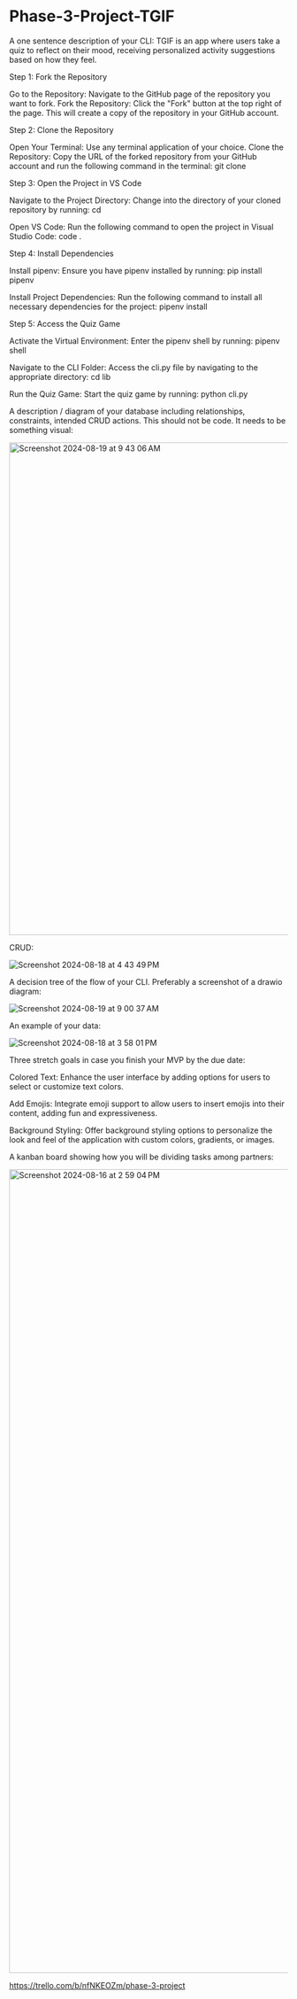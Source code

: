 # Phase-3-Project-TGIF

A one sentence description of your CLI:
TGIF is an app where users take a quiz to reflect on their mood, receiving personalized activity suggestions based on how they feel.

Step 1: Fork the Repository

Go to the Repository: Navigate to the GitHub page of the repository you want to fork.
Fork the Repository: Click the "Fork" button at the top right of the page. This will create a copy of the repository in your GitHub account.

Step 2: Clone the Repository

Open Your Terminal: Use any terminal application of your choice.
Clone the Repository: Copy the URL of the forked repository from your GitHub account and run the following command in the terminal:
git clone <your-forked-repository-URL>

Step 3: Open the Project in VS Code

Navigate to the Project Directory: Change into the directory of your cloned repository by running:
cd <your-repository-name>

Open VS Code: Run the following command to open the project in Visual Studio Code:
code .

Step 4: Install Dependencies

Install pipenv: Ensure you have pipenv installed by running:
pip install pipenv

Install Project Dependencies: Run the following command to install all necessary dependencies for the project:
pipenv install

Step 5: Access the Quiz Game

Activate the Virtual Environment: Enter the pipenv shell by running:
pipenv shell

Navigate to the CLI Folder: Access the cli.py file by navigating to the appropriate directory:
cd lib

Run the Quiz Game: Start the quiz game by running:
python cli.py


A description / diagram of your database including relationships, constraints, intended CRUD actions. This should not be code. It needs to be something visual:

<img width="890" alt="Screenshot 2024-08-19 at 9 43 06 AM" src="https://github.com/user-attachments/assets/c662f596-a2fb-44fe-8ea4-3d0a5b4c9020">


CRUD: 

![Screenshot 2024-08-18 at 4 43 49 PM](https://github.com/user-attachments/assets/e4950a12-3146-4978-8718-d4ff9294a0a7)



A decision tree of the flow of your CLI. Preferably a screenshot of a drawio diagram:

![Screenshot 2024-08-19 at 9 00 37 AM](https://github.com/user-attachments/assets/b4a8249f-6d6f-486d-990c-f0e73d9a2fef)



An example of your data:

![Screenshot 2024-08-18 at 3 58 01 PM](https://github.com/user-attachments/assets/e242387e-b685-4e6e-af0c-7ffa39783740)



Three stretch goals in case you finish your MVP by the due date:

 Colored Text: Enhance the user interface by adding options for users to select or customize text colors.

 Add Emojis: Integrate emoji support to allow users to insert emojis into their content, adding fun and expressiveness.

 Background Styling: Offer background styling options to personalize the look and feel of the application with custom colors, gradients, or images.


A kanban board showing how you will be dividing tasks among partners:

<img width="1452" alt="Screenshot 2024-08-16 at 2 59 04 PM" src="https://github.com/user-attachments/assets/26804f0a-4b71-4114-b275-d58135351fb4">

https://trello.com/b/nfNKEOZm/phase-3-project

